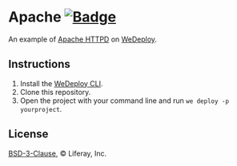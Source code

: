 # Apache [![Badge](https://img.shields.io/badge/built%20with-wedeploy-00d46a.svg?style=flat)](http://wedeploy.com)

An example of [Apache HTTPD](https://hub.docker.com/_/httpd/) on [WeDeploy](https://wedeploy.com/).

## Instructions

1. Install the [WeDeploy CLI](https://wedeploy.com/docs/intro/using-the-command-line/).
2. Clone this repository.
3. Open the project with your command line and run `we deploy -p yourproject`.

## License

[BSD-3-Clause](./LICENSE.md), © Liferay, Inc.
